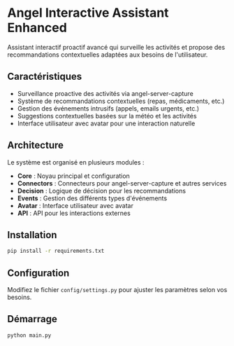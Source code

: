 # Angel Interactive Assistant Enhanced

Assistant interactif proactif avancé qui surveille les activités et propose des recommandations contextuelles adaptées aux besoins de l'utilisateur.

## Caractéristiques

- Surveillance proactive des activités via angel-server-capture
- Système de recommandations contextuelles (repas, médicaments, etc.)
- Gestion des événements intrusifs (appels, emails urgents, etc.)
- Suggestions contextuelles basées sur la météo et les activités
- Interface utilisateur avec avatar pour une interaction naturelle

## Architecture

Le système est organisé en plusieurs modules :

- **Core** : Noyau principal et configuration
- **Connectors** : Connecteurs pour angel-server-capture et autres services
- **Decision** : Logique de décision pour les recommandations
- **Events** : Gestion des différents types d'événements
- **Avatar** : Interface utilisateur avec avatar
- **API** : API pour les interactions externes

## Installation

```bash
pip install -r requirements.txt
```

## Configuration

Modifiez le fichier `config/settings.py` pour ajuster les paramètres selon vos besoins.

## Démarrage

```bash
python main.py
```